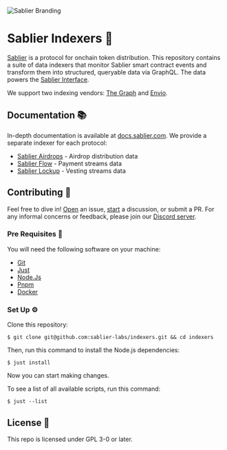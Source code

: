![Sablier Branding](/assets/banner-subgraphs.png)

# Sablier Indexers 🚀

[Sablier](https://sablier.com) is a protocol for onchain token distribution. This repository contains a suite of data
indexers that monitor Sablier smart contract events and transform them into structured, queryable data via GraphQL. The
data powers the [Sablier Interface](https://app.sablier.com).

We support two indexing vendors: [The Graph](https://thegraph.com) and [Envio](https://envio.dev).

## Documentation 📚

In-depth documentation is available at [docs.sablier.com](https://docs.sablier.com/api/overview). We provide a separate
indexer for each protocol:

- [Sablier Airdrops](https://docs.sablier.com/api/airdrops/indexers) - Airdrop distribution data
- [Sablier Flow](https://docs.sablier.com/api/flow/indexers) - Payment streams data
- [Sablier Lockup](https://docs.sablier.com/api/lockup/indexers) - Vesting streams data

## Contributing 🤝

Feel free to dive in! [Open](../../issues/new) an issue, [start](../../discussions/new) a discussion, or submit a PR.
For any informal concerns or feedback, please join our [Discord server](https://discord.gg/bSwRCwWRsT).

### Pre Requisites 🧰

You will need the following software on your machine:

- [Git](https://git-scm.com/downloads)
- [Just](https://github.com/casey/just)
- [Node.Js](https://nodejs.org/en/download)
- [Pnpm](https://pnpm.io)
- [Docker](https://docker.com)

### Set Up ⚙️

Clone this repository:

```shell
$ git clone git@github.com:sablier-labs/indexers.git && cd indexers
```

Then, run this command to install the Node.js dependencies:

```shell
$ just install
```

Now you can start making changes.

To see a list of all available scripts, run this command:

```shell
$ just --list
```

## License 📄

This repo is licensed under GPL 3-0 or later.
